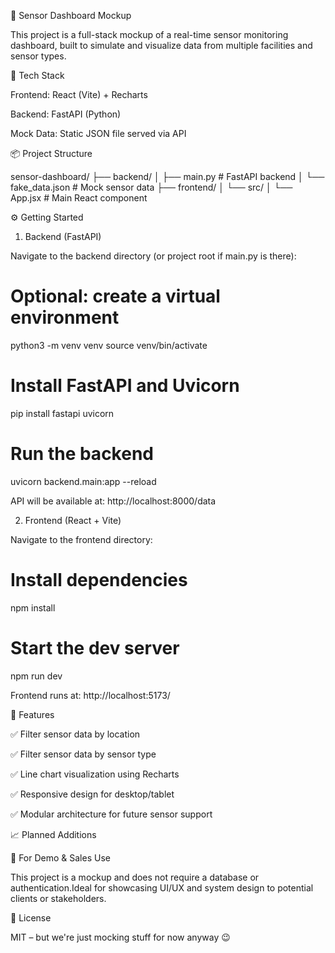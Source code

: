 🔧 Sensor Dashboard Mockup

This project is a full-stack mockup of a real-time sensor monitoring dashboard, built to simulate and visualize data from multiple facilities and sensor types.

🚀 Tech Stack

Frontend: React (Vite) + Recharts

Backend: FastAPI (Python)

Mock Data: Static JSON file served via API

📦 Project Structure

sensor-dashboard/
├── backend/
│   ├── main.py              # FastAPI backend
│   └── fake_data.json       # Mock sensor data
├── frontend/
│   └── src/
│       └── App.jsx          # Main React component

⚙️ Getting Started

1. Backend (FastAPI)

Navigate to the backend directory (or project root if main.py is there):

# Optional: create a virtual environment
python3 -m venv venv
source venv/bin/activate

# Install FastAPI and Uvicorn
pip install fastapi uvicorn

# Run the backend
uvicorn backend.main:app --reload

API will be available at: http://localhost:8000/data

2. Frontend (React + Vite)

Navigate to the frontend directory:

# Install dependencies
npm install

# Start the dev server
npm run dev

Frontend runs at: http://localhost:5173/

🧪 Features

✅ Filter sensor data by location

✅ Filter sensor data by sensor type

✅ Line chart visualization using Recharts

✅ Responsive design for desktop/tablet

✅ Modular architecture for future sensor support

📈 Planned Additions



🤝 For Demo & Sales Use

This project is a mockup and does not require a database or authentication.Ideal for showcasing UI/UX and system design to potential clients or stakeholders.

📄 License

MIT – but we're just mocking stuff for now anyway 😉
